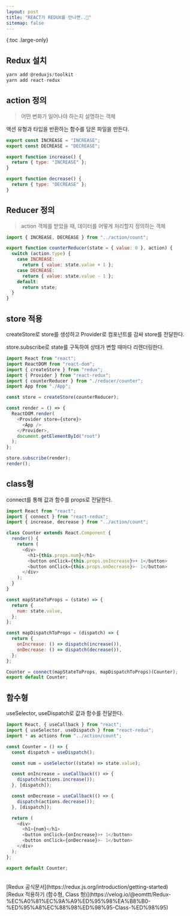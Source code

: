 ```yaml
---
layout: post
title: "REACT가 REDUX를 만나면..💏"
sitemap: false
---
```


{:toc .large-only}

## Redux 설치

```js
yarn add @reduxjs/toolkit
yarn add react-redux
```

## action 정의

> 어떤 변화가 일어나야 하는지 설명하는 객체

액션 유형과 타입을 반환하는 함수를 담은 파일을 만든다.

```js
export const INCREASE = "INCREASE";
export const DECREASE = "DECREASE";

export function increase() {
  return { type: "INCREASE" };
}

export function decrease() {
  return { type: "DECREASE" };
}
```

## Reducer 정의

> action 객체를 받았을 때, 데이터를 어떻게 처리할지 정의하는 객체

```js
import { INCREASE, DECREASE } from "../action/count";

export function counterReducer(state = { value: 0 }, action) {
  switch (action.type) {
    case INCREASE:
      return { value: state.value + 1 };
    case DECREASE:
      return { value: state.value - 1 };
    default:
      return state;
  }
}
```

## store 적용

createStore로 store를 생성하고 Provider로 컴포넌트를 감싸 store를 전달한다.

store.subscribe로 state를 구독하여 상태가 변할 때마다 리렌더링한다.

```js
import React from "react";
import ReactDOM from "react-dom";
import { createStore } from "redux";
import { Provider } from "react-redux";
import { counterReducer } from "./reducer/counter";
import App from "./App";

const store = createStore(counterReducer);

const render = () => {
  ReactDOM.render(
    <Provider store={store}>
      <App />
    </Provider>,
    document.getElementById("root")
  );
};

store.subscribe(render);
render();
```

## class형

connect를 통해 값과 함수를 props로 전달한다.

```js
import React from "react";
import { connect } from "react-redux";
import { increase, decrease } from "../action/count";

class Counter extends React.Component {
  render() {
    return (
      <div>
        <h1>{this.props.num}</h1>
        <button onClick={this.props.onIncrease}>+ 1</button>
        <button onClick={this.props.onDecrease}>- 1</button>
      </div>
    );
  }
}

const mapStateToProps = (state) => {
  return {
    num: state.value,
  };
};

const mapDispatchToProps = (dispatch) => {
  return {
    onIncrease: () => dispatch(increase()),
    onDecrease: () => dispatch(decrease()),
  };
};

Counter = connect(mapStateToProps, mapDispatchToProps)(Counter);
export default Counter;
```

## 함수형

useSelector, useDispatch로 값과 함수를 전달한다.

```js
import React, { useCallback } from "react";
import { useSelector, useDispatch } from "react-redux";
import * as actions from "../action/count";

const Counter = () => {
  const dispatch = useDispatch();

  const num = useSelector((state) => state.value);

  const onIncrease = useCallback(() => {
    dispatch(actions.increase());
  }, [dispatch]);

  const onDecrease = useCallback(() => {
    dispatch(actions.decrease());
  }, [dispatch]);

  return (
    <div>
      <h1>{num}</h1>
      <button onClick={onIncrease}>+ 1</button>
      <button onClick={onDecrease}>- 1</button>
    </div>
  );
};

export default Counter;
```

<br/>
[Redux 공식문서](https://redux.js.org/introduction/getting-started)<br/>
[Redux 적용하기 (함수형, Class 형)](https://velog.io/@eomttt/Redux-%EC%A0%81%EC%9A%A9%ED%95%98%EA%B8%B0-%ED%95%A8%EC%88%98%ED%98%95-Class-%ED%98%95)
